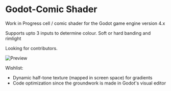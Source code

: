 # Godot-Comic Shader
Work in Progress cell / comic shader for the Godot game engine version 4.x

Supports upto 3 inputs to determine colour. Soft or hard banding and rimlight

Looking for contributors.

![Preview](https://i.postimg.cc/Dy3bTN6K/kyubuscomicshader4.jpg)

Wishlist:
- Dynamic half-tone texture (mapped in screen space) for gradients
- Code optimization since the groundwork is made in Godot's visual editor